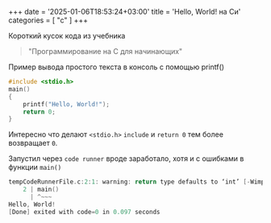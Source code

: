 +++
date = '2025-01-06T18:53:24+03:00'
title = 'Hello, World! на Си'
categories = [ "c" ]
+++

Короткий кусок кода из учебника 

>"Программирование на С для начинающих"

Пример вывода простого текста в консоль
с помощью printf()

```c
#include <stdio.h>
main()
{
    printf("Hello, World!");
    return 0;
}
```

Интересно что делают `<stdio.h>` `include` и `return 0` тем более возвращает `0`.

Запустил через `code runner` вроде заработало,
хотя и с ошибками в функции `main()`

```c
tempCodeRunnerFile.c:2:1: warning: return type defaults to ‘int’ [-Wimplicit-int]
    2 | main()
      | ^~~~
Hello, World!
[Done] exited with code=0 in 0.097 seconds
```
